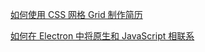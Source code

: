 <!-- 2020-2-24 -->

[如何使用 CSS 网格 Grid 制作简历](如何使用CSS网格Grid制作简历.md)

<!-- 2019-6-22 -->

[如何在 Electron 中将原生和 JavaScript 相联系](如何在Electron中将原生和JavaScript相联系.md)
